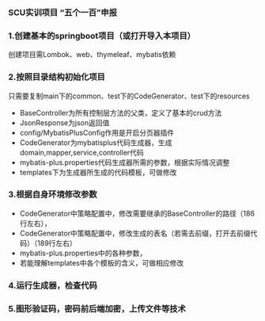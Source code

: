 ### SCU实训项目 “五个一百”申报
### 1.创建基本的springboot项目（或打开导入本项目）
创建项目需Lombok、web、thymeleaf、mybatis依赖
### 2.按照目录结构初始化项目
只需要复制main下的common、test下的CodeGenerator、test下的resources
- BaseController为所有控制层方法的父类，定义了基本的crud方法
- JsonResponse为json返回值
- config/MybatisPlusConfig作用是开启分页器插件
- CodeGenerator为mybatisplus代码生成器，生成domain,mapper,service,controller代码
- mybatis-plus.properties代码生成器所需的参数，根据实际情况调整
- templates下为生成器所生成的代码模板，可做修改
### 3.根据自身环境修改参数
- CodeGenerator中策略配置中，修改需要继承的BaseController的路径（186行左右），
- CodeGenerator中策略配置中，修改生成的表名（若需去前缀，打开去前缀代码）（189行左右）
- mybatis-plus.properties中的各种参数，
- 若能理解templates中各个模板的含义，可做相应修改
### 4.运行生成器，检查代码
### 5.图形验证码，密码前后端加密，上传文件等技术
